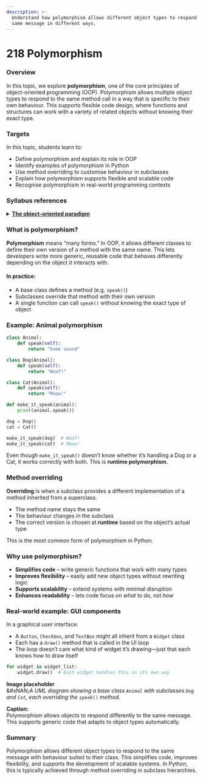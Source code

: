 ```yaml
---
description: >-
  Understand how polymorphism allows different object types to respond to the
  same message in different ways.
---
```


# 218 Polymorphism

### Overview

In this topic, we explore **polymorphism**, one of the core principles of object-oriented programming (OOP). Polymorphism allows multiple object types to respond to the same method call in a way that is specific to their own behaviour. This supports flexible code design, where functions and structures can work with a variety of related objects without knowing their exact type.

### Targets

In this topic, students learn to:

* Define polymorphism and explain its role in OOP
* Identify examples of polymorphism in Python
* Use method overriding to customise behaviour in subclasses
* Explain how polymorphism supports flexible and scalable code
* Recognise polymorphism in real-world programming contexts

### Syllabus references

<details>

<summary><a href="https://curriculum.nsw.edu.au/learning-areas/tas/software-engineering-11-12-2022/content/year-11/f796d35e-3125-4824-ae92-427ee7048659"><strong>The object-oriented paradigm</strong></a></summary>

**Polymorphism**

* Explain the concept of polymorphism in object-oriented programming
* Demonstrate how different objects can respond to the same message using their own methods

</details>

### What is polymorphism?

**Polymorphism** means “many forms.” In OOP, it allows different classes to define their own version of a method with the same name. This lets developers write more generic, reusable code that behaves differently depending on the object it interacts with.

#### In practice:

* A base class defines a method (e.g. `speak()`)
* Subclasses override that method with their own version
* A single function can call `speak()` without knowing the exact type of object

### Example: Animal polymorphism

```python
class Animal:
    def speak(self):
        return "Some sound"

class Dog(Animal):
    def speak(self):
        return "Woof!"

class Cat(Animal):
    def speak(self):
        return "Meow!"

def make_it_speak(animal):
    print(animal.speak())

dog = Dog()
cat = Cat()

make_it_speak(dog)  # Woof!
make_it_speak(cat)  # Meow!
```

Even though `make_it_speak()` doesn’t know whether it’s handling a Dog or a Cat, it works correctly with both. This is **runtime polymorphism**.

### Method overriding

**Overriding** is when a subclass provides a different implementation of a method inherited from a superclass.

* The method name stays the same
* The behaviour changes in the subclass
* The correct version is chosen at **runtime** based on the object’s actual type

This is the most common form of polymorphism in Python.

### Why use polymorphism?

* **Simplifies code** – write generic functions that work with many types
* **Improves flexibility** – easily add new object types without rewriting logic
* **Supports scalability** – extend systems with minimal disruption
* **Enhances readability** – lets code focus on _what_ to do, not _how_

### Real-world example: GUI components

In a graphical user interface:

* A `Button`, `Checkbox`, and `TextBox` might all inherit from a `Widget` class
* Each has a `draw()` method that is called in the UI loop
* The loop doesn’t care what kind of widget it’s drawing—just that each knows how to draw itself

```python
for widget in widget_list:
    widget.draw()  # Each widget handles this in its own way
```

**Image placeholder**\
&#xNAN;_&#x41; UML diagram showing a base class `Animal` with subclasses `Dog` and `Cat`, each overriding the `speak()` method._

**Caption:**\
Polymorphism allows objects to respond differently to the same message. This supports generic code that adapts to object types automatically.

### Summary

Polymorphism allows different object types to respond to the same message with behaviour suited to their class. This simplifies code, improves flexibility, and supports the development of scalable systems. In Python, this is typically achieved through method overriding in subclass hierarchies.
